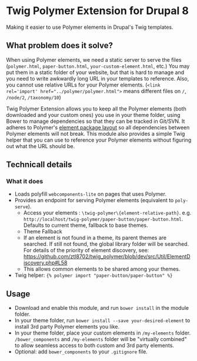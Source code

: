 # Twig Polymer Extension for Drupal 8
Making it easier to use Polymer elements in Drupal's Twig templates.

## What problem does it solve?
When using Polymer elements, we need a static server to serve the files (`polymer.html`, `paper-button.html`, `your-custom-element.html`, etc.) You may put them in a static folder of your website, but that is hard to manage and you need to write awkwardly long URL in your templates to reference. Also, you cannot use relative URLs for your Polymer elements. (`<link rel='import' href="../polymer/polymer.html">` means different files on `/`, `/node/2`, `/taxonomy/10`)

Twig Polymer Extension allows you to keep all the Polymer elements (both downloaded and your custom ones) you use in your theme folder, using Bower to manage dependencies so that they can be tracked in Git/SVN. It adheres to Polymer's [element package layout](https://www.polymer-project.org/1.0/docs/tools/polymer-cli#element-project-layout) so all dependencies between Polymer elements will not break. This module also provides a simple Twig helper that you can use to reference your Polymer elements without figuring out what the URL should be.

## Technicall details
### What it does
 * Loads polyfill `webcomponents-lite` on pages that uses Polymer.
 * Provides an endpoint for serving Polymer elements (equivalent to `poly-serve`).
   - Access your elements : `\twig-polymer\{element-relative-path}`. e.g. `http://localhost/twig-polymer/paper-button/paper-button.html`. Defaults to current theme, fallback to base themes.
   - Theme Fallback
    - If an element is not found in a theme, its parent themes are searched. If still not found, the global library folder will be searched. For details of the priority of element discovery, see: https://github.com/ztl8702/twig_polymer/blob/dev/src/Util/ElementDiscovery.php#L58
    - This allows common elements to be shared among your themes.
 * Twig helper: `{% polymer import "paper-button/paper-button" %}`

## Usage
 - Download and enable this module, and run `bower install` in the module folder. 
 - In your theme folder, run `bower install --save your-desired-element` to install 3rd party Polymer elements you like.
 - In your theme folder, place your custom elements in `/my-elements` folder. `/bower_components` and `/my-elements` folder will be "virtually combined" to allow seamless access to both custom and 3rd party elements. 
 - Optional: add `bower_components` to your `.gitignore` file.

